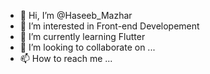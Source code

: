 - 👋 Hi, I’m @Haseeb_Mazhar
- 👀 I’m interested in Front-end Developement
- 🌱 I’m currently learning Flutter
- 💞️ I’m looking to collaborate on ...
- 📫 How to reach me ...

<!---
ha-seeb/ha-seeb is a ✨ special ✨ repository because its `README.md` (this file) appears on your GitHub profile.
You can click the Preview link to take a look at your changes.
--->
